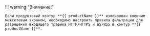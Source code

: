 !!! warning "Внимание!"

    Если продуктовый контур **{{ productName }}** изолирован внешним межсетевым экраном, необходимо настроить правила фильтрации для разрешения входящего трафика HTTP/HTTPS и WS/WSS в контур **{{ productName }}**.